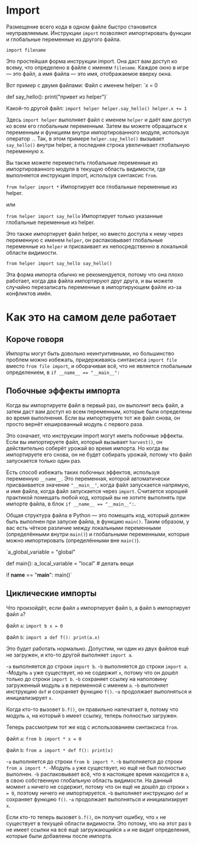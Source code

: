 # Import
Размещение всего кода в одном файле быстро становится неуправляемым. 
Инструкции `import` позволяют импортировать функции и глобальные переменные из другого файла.

`import filename`

Это простейшая форма инструкции import. Она даст вам доступ ко всему, что определено в файле с именем `filename`. Каждое окно в игре — это файл, а имя файла — это имя, отображаемое вверху окна.

Вот пример с двумя файлами:
Файл с именем helper:
`x = 0

def say_hello():
    print("привет из helper")`

Какой-то другой файл:
`import helper
helper.say_hello()
helper.x += 1`

Здесь `import helper` выполняет файл с именем `helper` и даёт вам доступ ко всем его глобальным переменным.
Затем вы можете обращаться к переменным и функциям внутри импортированного модуля, используя оператор `.`.
Так, в этом примере `helper.say_hello()` вызывает `say_hello()` внутри helper, а последняя строка увеличивает глобальную переменную x.

Вы также можете переместить глобальные переменные из импортированного модуля в текущую область видимости, где выполняется инструкция import, используя синтаксис `from`.

`from helper import *`
Импортирует все глобальные переменные из helper.

или

`from helper import say_hello`
Импортирует только указанные глобальные переменные из helper.

Это также импортирует файл helper, но вместо доступа к нему через переменную с именем `helper`, он распаковывает глобальные переменные из `helper` и присваивает их непосредственно в локальной области видимости.

`from helper import say_hello
say_hello()`

Эта форма импорта обычно не рекомендуется, потому что она плохо работает, когда два файла импортируют друг друга, и вы можете случайно перезаписать переменные в импортирующем файле из-за конфликтов имён.

# Как это на самом деле работает

## Короче говоря
Импорты могут быть довольно неинтуитивными, но большинство проблем можно избежать, придерживаясь синтаксиса `import file` вместо `from file import`, и оборачивая всё, что не является глобальным определением, в
`if __name__ == "__main__":`

## Побочные эффекты импорта
Когда вы импортируете файл в первый раз, он выполнит весь файл, а затем даст вам доступ ко всем переменным, которые были определены во время выполнения.
Если вы импортируете тот же файл снова, он просто вернёт кешированный модуль с первого раза.

Это означает, что инструкции import могут иметь побочные эффекты. Если вы импортируете файл, который вызывает `harvest()`, он действительно соберёт урожай во время импорта. Но когда вы импортируете его снова, он не будет собирать урожай, потому что файл запускается только один раз.

Есть способ избежать таких побочных эффектов, используя переменную `__name__`. Это переменная, которой автоматически присваивается значение `"__main__"`, когда файл запускается напрямую, и имя файла, когда файл запускается через `import`.
Считается хорошей практикой помещать любой код, который вы не хотите выполнять при импорте файла, в блок `if __name__ == "__main__":`.

Общая структура файла в Python — это помещать код, который должен быть выполнен при запуске файла, в функцию `main()`. Таким образом, у вас есть чёткое различие между локальными переменными (определёнными внутри `main()`) и глобальными переменными, которые можно импортировать (определёнными вне `main()`).

`a_global_variable = "global"

def main():
    a_local_variable = "local"
    # делать вещи

if __name__ == "__main__":
    main()`

## Циклические импорты
Что произойдёт, если файл `a` импортирует файл `b`, а файл `b` импортирует файл `a`?

файл `a`:
`import b
x = 0`

файл `b`:
`import a
def f():
    print(a.x)`

Это будет работать нормально. Допустим, ни один из двух файлов ещё не загружен, и кто-то другой выполняет `import a`.

-`a` выполняется до строки `import b`.
-`b` выполняется до строки `import a`.
-Модуль `a` уже существует, но не содержит `x`, потому что он дошёл только до строки `import b`.
-`b` сохраняет ссылку на наполовину загруженный модуль `a` в переменной с именем `a`.
-`b` выполняет инструкцию `def` и сохраняет функцию `f()`.
-`a` продолжает выполняться и инициализирует `x`.

Когда кто-то вызовет `b.f()`, он правильно напечатает `0`, потому что модуль `a`, на который `b` имеет ссылку, теперь полностью загружен.

Теперь рассмотрим тот же код с использованием синтаксиса `from`.

файл `a`:
`from b import *
x = 0`

файл `b`:
`from a import *
def f():
    print(x)`

-`a` выполняется до строки `from b import *`.
-`b` выполняется до строки `from a import *`.
-Модуль `a` уже существует, но ещё не был полностью выполнен.
-`b` распаковывает всё, что в настоящее время находится в `a`, в свою собственную глобальную область видимости. На данный момент `a` ничего не содержит, потому что он ещё не дошёл до строки `x = 0`, поэтому ничего не импортируется.
-`b` выполняет инструкцию `def` и сохраняет функцию `f()`.
-`a` продолжает выполняться и инициализирует `x`.

Если кто-то теперь вызовет `b.f()`, он получит ошибку, что `x` не существует в текущей области видимости. Это потому, что на этот раз `b` не имеет ссылки на всё ещё загружающийся `a` и не видит определения, которые были добавлены после импорта.